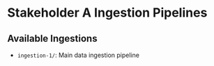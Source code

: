 # Stakeholder A Ingestion Pipelines

## Available Ingestions
- `ingestion-1/`: Main data ingestion pipeline
